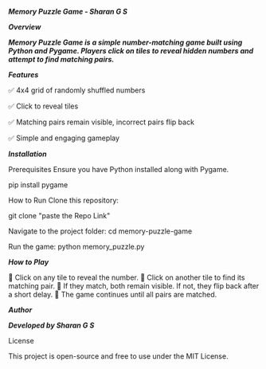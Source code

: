 ***Memory Puzzle Game - Sharan G S***

***Overview***

***Memory Puzzle Game is a simple number-matching game built using Python and Pygame. Players click on tiles to reveal hidden numbers and attempt to find matching pairs.***

***Features***

✅ 4x4 grid of randomly shuffled numbers

✅ Click to reveal tiles

✅ Matching pairs remain visible, incorrect pairs flip back

✅ Simple and engaging gameplay

***Installation***

Prerequisites
Ensure you have Python installed along with Pygame.

pip install pygame

How to Run
Clone this repository:

git clone "paste the Repo Link"

Navigate to the project folder:
cd memory-puzzle-game

Run the game:
python memory_puzzle.py

***How to Play***

🎯 Click on any tile to reveal the number.
🎯 Click on another tile to find its matching pair.
🎯 If they match, both remain visible. If not, they flip back after a short delay.
🎯 The game continues until all pairs are matched.

***Author***

***Developed by Sharan G S***

License

This project is open-source and free to use under the MIT License.
